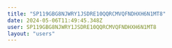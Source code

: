```yaml
---
title: "SP119GBG8NJWRY1JSDRE10QQRCMVQFNDHXH6N1MT8"
date: 2024-05-06T11:49:45.348Z
user: SP119GBG8NJWRY1JSDRE10QQRCMVQFNDHXH6N1MT8
layout: "users"
---
```

    